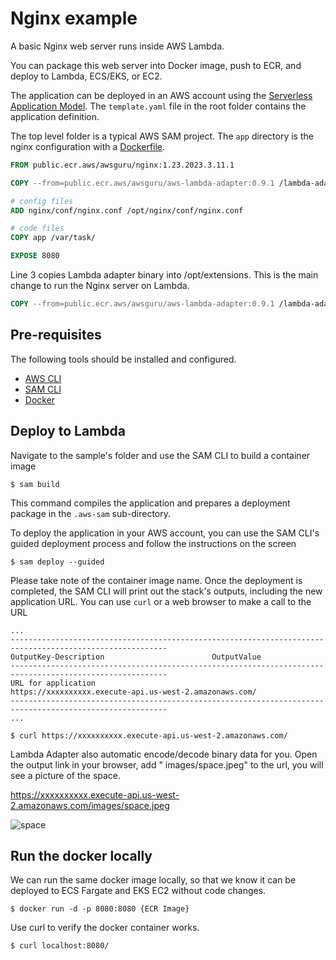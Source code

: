 # Nginx example

A basic Nginx web server runs inside AWS Lambda.

You can package this web server into Docker image, push to ECR, and deploy to Lambda, ECS/EKS, or EC2.

The application can be deployed in an AWS account using
the [Serverless Application Model](https://github.com/awslabs/serverless-application-model). The `template.yaml` file in
the root folder contains the application definition.

The top level folder is a typical AWS SAM project. The `app` directory is the nginx configuration with
a [Dockerfile](Dockerfile).

```dockerfile
FROM public.ecr.aws/awsguru/nginx:1.23.2023.3.11.1

COPY --from=public.ecr.aws/awsguru/aws-lambda-adapter:0.9.1 /lambda-adapter /opt/extensions/lambda-adapter

# config files
ADD nginx/conf/nginx.conf /opt/nginx/conf/nginx.conf

# code files
COPY app /var/task/

EXPOSE 8080
```

Line 3 copies Lambda adapter binary into /opt/extensions. This is the main change to run the Nginx server on Lambda.

```dockerfile
COPY --from=public.ecr.aws/awsguru/aws-lambda-adapter:0.9.1 /lambda-adapter /opt/extensions/lambda-adapter
```

## Pre-requisites

The following tools should be installed and configured.

* [AWS CLI](https://aws.amazon.com/cli/)
* [SAM CLI](https://github.com/awslabs/aws-sam-cli)
* [Docker](https://www.docker.com/products/docker-desktop)

## Deploy to Lambda

Navigate to the sample's folder and use the SAM CLI to build a container image

```shell
$ sam build
```

This command compiles the application and prepares a deployment package in the `.aws-sam` sub-directory.

To deploy the application in your AWS account, you can use the SAM CLI's guided deployment process and follow the
instructions on the screen

```shell
$ sam deploy --guided
```

Please take note of the container image name.
Once the deployment is completed, the SAM CLI will print out the stack's outputs, including the new application URL. You
can use `curl` or a web browser to make a call to the URL

```shell
...
---------------------------------------------------------------------------------------------------------
OutputKey-Description                        OutputValue
---------------------------------------------------------------------------------------------------------
URL for application                          https://xxxxxxxxxx.execute-api.us-west-2.amazonaws.com/
---------------------------------------------------------------------------------------------------------
...

$ curl https://xxxxxxxxxx.execute-api.us-west-2.amazonaws.com/
```

Lambda Adapter also automatic encode/decode binary data for you. Open the output link in your browser, add "
images/space.jpeg" to the url, you will see a picture of the space.

https://xxxxxxxxxx.execute-api.us-west-2.amazonaws.com/images/space.jpeg

![space](app/public/images/space.jpeg)

## Run the docker locally

We can run the same docker image locally, so that we know it can be deployed to ECS Fargate and EKS EC2 without code
changes.

```shell
$ docker run -d -p 8080:8080 {ECR Image}
```

Use curl to verify the docker container works.

```shell
$ curl localhost:8080/ 
```
